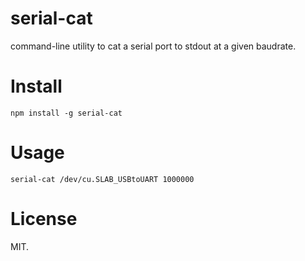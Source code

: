 # serial-cat

command-line utility to cat a serial port to stdout at a given baudrate.

# Install

`npm install -g serial-cat`

# Usage

`serial-cat /dev/cu.SLAB_USBtoUART 1000000`

# License

MIT.
